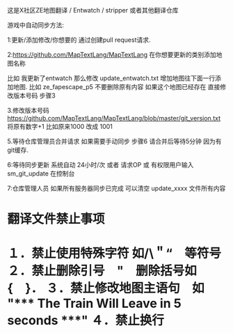 这是X社区ZE地图翻译 / Entwatch / stripper 或者其他翻译仓库

游戏中自动同步方法:

1:更新/添加修改/你想要的 通过创建pull request请求.

2:https://github.com/MapTextLang/MapTextLang 在你想要更新的类别添加地图名称 

比如 我更新了entwatch 那么修改 update_entwatch.txt 增加地图往下面一行添加地图. 比如 ze_fapescape_p5 不要删除原有内容 如果这个地图已经存在 直接修改版本号码 步骤3

3.修改版本号码 https://github.com/MapTextLang/MapTextLang/blob/master/git_version.txt 将原有数字+1 比如原来1000 改成 1001

5.等待仓库管理员合并请求 如果需要手动同步 步骤6 请合并后等待5分钟 因为有git缓存.

6:等待同步更新 系统自动 24小时/次 或者 请求OP 或 有权限用户输入 sm_git_update 在控制台 


7:仓库管理人员 如果所有服务器同步已完成 可以清空 update_xxxx 文件所有内容

翻译文件禁止事项
=====================================
１．禁止使用特殊字符 如/\＂“　等符号
２．禁止删除引号　"　删除括号如　{　}．
３．禁止修改地图主语句　如	"*** The Train Will Leave in 5 seconds ***"
４．禁止换行
=====================================
